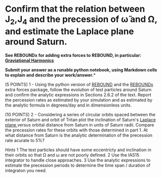 # Confirm that the relation between J<sub>2</sub>,J<sub>4</sub> and the precession of  &omega;&#771; and  &Omega;, and estimate the Laplace plane around Saturn. #

**See REBOUNDx for adding extra forces to REBOUND, in particular: [Graviational Harmonics](https://github.com/dtamayo/reboundx/blob/master/ipython_examples/J2.ipynb)**

**Submit your answer as a runable python notebook, using Markdown cells to explain and describe your work/answer.***
 
(5 POINTS) 1 - Using the python version of [REBOUND](https://rebound.readthedocs.io/en/latest/index.html) and the 
[REBOUNDx](https://github.com/dtamayo/reboundx/) extra forces package, follow the evolution of test particles around Saturn and confirm the analytic 
expressions in Sections 2.6.2 of the text.  Report the percession rates as estimated by your simulation and as estimated by the analytic formula in degrees/day and in dimensionless units.

(10 POINTS) 2 - Considering a series of circular orbits spaced between the exterior of Saturn and orbit of Tritan plot the inclination of Saturn's [Laplace plane ](https://en.wikipedia.org/wiki/Laplace_plane) versus orbital distance from Saturn in units of Saturn radii.  Compare the precession rates for these orbits with those determined in part 1.  At what distance from Saturn is the analytic determination of the precession rate acurate to 5%?

*Hints* 
1 The test particles should have some eccentricty and inclination in their orbits so that &Omega; and &omega; are not poorly defined.
2 Use the IAS15 integrator to handle close approaches.
3 Use the analytic expressions to estimate the precession periods to determine the time span / duration of integraton you need.
